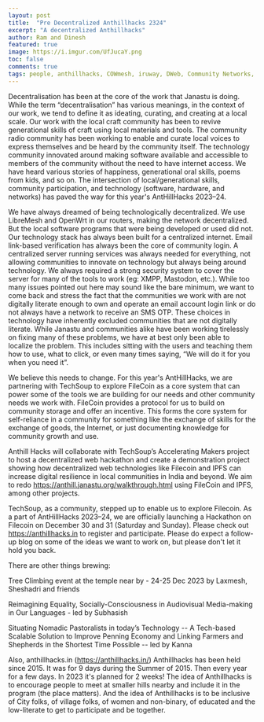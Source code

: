 ```yaml
---
layout: post
title:  "Pre Decentralized Anthillhacks 2324"
excerpt: "A decentralized Anthillhacks"
author: Ram and Dinesh
featured: true
image: https://i.imgur.com/UfJucaY.png
toc: false
comments: true
tags: people, anthillhacks, COWmesh, iruway, DWeb, Community Networks, Janastu, FileCoin, TechSoup
---
```


Decentralisation has been at the core of the work that Janastu is doing. While the term “decentralisation” has various meanings, in the context of our work, we tend to define it as ideating, curating, and creating at a local scale. Our work with the local craft community has been to revive generational skills of craft using local materials and tools. The community radio community has been working to enable and curate local voices to express themselves and be heard by the community itself. The technology community innovated around making software available and accessible to members of the community without the need to have internet access. We have heard various stories of happiness, generational oral skills, poems from kids, and so on. The intersection of local/generational skills, community participation, and technology (software, hardware, and networks) has paved the way for this year's AntHillHacks 2023–24.


We have always dreamed of being  technologically decentralized. We use LibreMesh and OpenWrt in our routers, making the network decentralized. But the local software programs that were being developed or used did not. Our technology stack has always been built for a centralized internet. Email link-based verification has always been the core of community login. A centralized server running services was always needed for everything, not allowing communities to innovate on technology but always being around technology. We always required a strong security system to cover the server for many of the tools to work (eg: XMPP, Mastodon, etc.). While too many  issues pointed out here may sound like the bare minimum, we want to come back and stress the fact that the communities we work with are not digitally literate enough to own and operate an email account login link or do not always have a network to receive an SMS OTP. These choices in technology have inherently excluded communities that are not digitally literate. While Janastu and communities alike have been working tirelessly on fixing many of these problems, we have at best only been able to localize the problem. This includes sitting with the users and teaching them how to use, what to click, or even many times saying, “We will do it for you when you need it”.

We believe this needs to change. For this year's AntHillHacks, we are partnering with TechSoup to explore FileCoin as a core system that can power some of the tools we are building for our needs and other community needs we work with. FileCoin provides a protocol for us to build on community storage and offer an incentive. This forms the core system for self-reliance in a community for something like the exchange of skills for the exchange of goods, the Internet, or just documenting knowledge for community growth and use.

Anthill Hacks will collaborate with TechSoup’s Accelerating Makers project to host a decentralized web hackathon and create a demonstration project showing how decentralized web technologies like Filecoin and IPFS can increase digital resilience in local communities in India and beyond. We aim to redo https://anthill.janastu.org/walkthrough.html using FileCoin and IPFS, among other projects.


TechSoup, as a community, stepped up to enable us to explore Filecoin. As a part of AntHillHacks 2023–24, we are officially launching a Hackathon on Filecoin on December 30 and 31 (Saturday and Sunday). Please check out https://anthillhacks.in to register and participate. Please do expect a follow-up blog on some of the ideas we want to work on, but please don't let it hold you back.

There are other things brewing:

Tree Climbing event at the temple near by - 24-25 Dec 2023 by Laxmesh, Sheshadri and friends

Reimagining Equality, Socially-Consciousness in Audiovisual Media-making in Our Languages - led by Subhasish 

Situating Nomadic Pastoralists in today’s Technology 
-- A Tech-based Scalable Solution to Improve Penning Economy and Linking
Farmers and Shepherds in the Shortest Time Possible -- led by Kanna






Also,
anthillhacks.in (https://anthillhacks.in/)
Anthillhacks has been held since 2015.  It was for 9 days during the Summer of 2015.  Then every year for a few days. In 2023 it's planned for 2 weeks!  The idea of Anthillhacks is to encourage people to meet at smaller hills nearby and include it in the program  (the place matters). And the idea of Anthillhacks is to  be inclusive of City folks, of village folks,  of women and non-binary, of educated and the low-literate to get to participate and be together.
